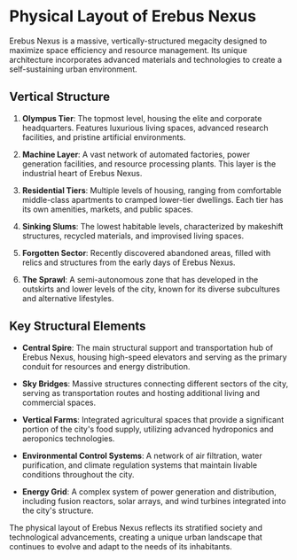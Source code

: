 # Physical Layout of Erebus Nexus

Erebus Nexus is a massive, vertically-structured megacity designed to maximize space efficiency and resource management. Its unique architecture incorporates advanced materials and technologies to create a self-sustaining urban environment.

## Vertical Structure

1. **Olympus Tier**: The topmost level, housing the elite and corporate headquarters. Features luxurious living spaces, advanced research facilities, and pristine artificial environments.

2. **Machine Layer**: A vast network of automated factories, power generation facilities, and resource processing plants. This layer is the industrial heart of Erebus Nexus.

3. **Residential Tiers**: Multiple levels of housing, ranging from comfortable middle-class apartments to cramped lower-tier dwellings. Each tier has its own amenities, markets, and public spaces.

4. **Sinking Slums**: The lowest habitable levels, characterized by makeshift structures, recycled materials, and improvised living spaces.

5. **Forgotten Sector**: Recently discovered abandoned areas, filled with relics and structures from the early days of Erebus Nexus.

6. **The Sprawl**: A semi-autonomous zone that has developed in the outskirts and lower levels of the city, known for its diverse subcultures and alternative lifestyles.

## Key Structural Elements

- **Central Spire**: The main structural support and transportation hub of Erebus Nexus, housing high-speed elevators and serving as the primary conduit for resources and energy distribution.

- **Sky Bridges**: Massive structures connecting different sectors of the city, serving as transportation routes and hosting additional living and commercial spaces.

- **Vertical Farms**: Integrated agricultural spaces that provide a significant portion of the city's food supply, utilizing advanced hydroponics and aeroponics technologies.

- **Environmental Control Systems**: A network of air filtration, water purification, and climate regulation systems that maintain livable conditions throughout the city.

- **Energy Grid**: A complex system of power generation and distribution, including fusion reactors, solar arrays, and wind turbines integrated into the city's structure.

The physical layout of Erebus Nexus reflects its stratified society and technological advancements, creating a unique urban landscape that continues to evolve and adapt to the needs of its inhabitants.
